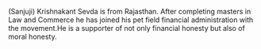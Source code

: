 (Sanjuji) Krishnakant Sevda is from Rajasthan. After completing masters in Law and Commerce he has joined his pet field financial administration with the movement.He is a supporter of not only financial honesty but also of moral honesty.